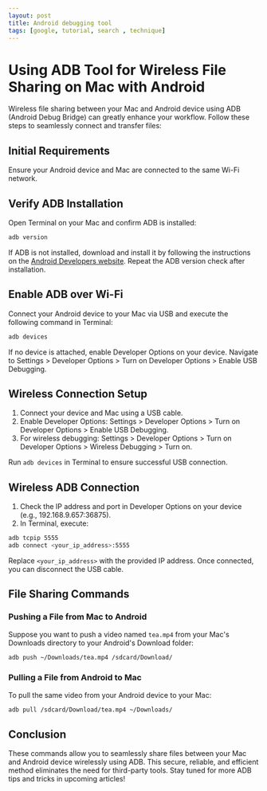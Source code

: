 ```yaml
---
layout: post
title: Android debugging tool
tags: [google, tutorial, search , technique]
---
```


# Using ADB Tool for Wireless File Sharing on Mac with Android

Wireless file sharing between your Mac and Android device using ADB (Android Debug Bridge) can greatly enhance your workflow. Follow these steps to seamlessly connect and transfer files:

## Initial Requirements

Ensure your Android device and Mac are connected to the same Wi-Fi network.

## Verify ADB Installation

Open Terminal on your Mac and confirm ADB is installed:

```bash
adb version
```

If ADB is not installed, download and install it by following the instructions on the [Android Developers website](https://developer.android.com/tools/releases/platform-tools). Repeat the ADB version check after installation.

## Enable ADB over Wi-Fi

Connect your Android device to your Mac via USB and execute the following command in Terminal:

```bash
adb devices
```

If no device is attached, enable Developer Options on your device. Navigate to Settings > Developer Options > Turn on Developer Options > Enable USB Debugging.

## Wireless Connection Setup

1. Connect your device and Mac using a USB cable.
2. Enable Developer Options: Settings > Developer Options > Turn on Developer Options > Enable USB Debugging.
3. For wireless debugging: Settings > Developer Options > Turn on Developer Options > Wireless Debugging > Turn on.

Run `adb devices` in Terminal to ensure successful USB connection.

## Wireless ADB Connection

1. Check the IP address and port in Developer Options on your device (e.g., 192.168.9.657:36875).
2. In Terminal, execute:

```bash
adb tcpip 5555
adb connect <your_ip_address>:5555
```

Replace `<your_ip_address>` with the provided IP address. Once connected, you can disconnect the USB cable.

## File Sharing Commands

### Pushing a File from Mac to Android

Suppose you want to push a video named `tea.mp4` from your Mac's Downloads directory to your Android's Download folder:

```bash
adb push ~/Downloads/tea.mp4 /sdcard/Download/
```

### Pulling a File from Android to Mac

To pull the same video from your Android device to your Mac:

```bash
adb pull /sdcard/Download/tea.mp4 ~/Downloads/
```

## Conclusion

These commands allow you to seamlessly share files between your Mac and Android device wirelessly using ADB. This secure, reliable, and efficient method eliminates the need for third-party tools. Stay tuned for more ADB tips and tricks in upcoming articles!